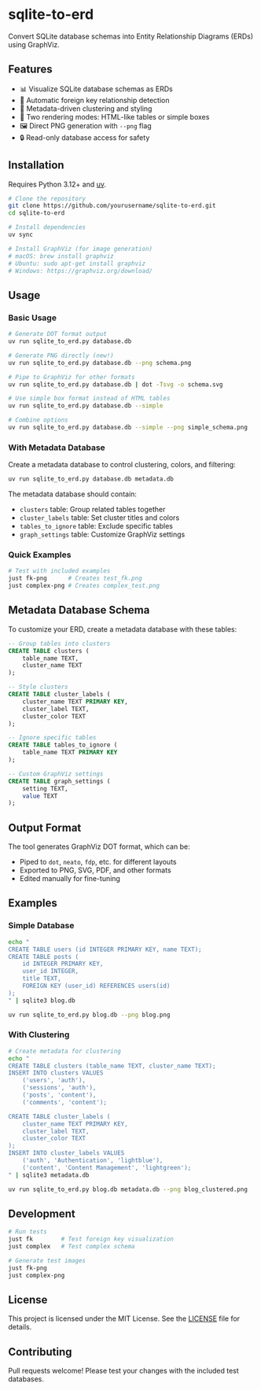 # sqlite-to-erd

Convert SQLite database schemas into Entity Relationship Diagrams (ERDs) using GraphViz.

## Features

- 📊 Visualize SQLite database schemas as ERDs
- 🔗 Automatic foreign key relationship detection
- 🎨 Metadata-driven clustering and styling
- 📐 Two rendering modes: HTML-like tables or simple boxes
- 🖼️ Direct PNG generation with `--png` flag
- 🔒 Read-only database access for safety

## Installation

Requires Python 3.12+ and [uv](https://github.com/astral-sh/uv).

```bash
# Clone the repository
git clone https://github.com/yourusername/sqlite-to-erd.git
cd sqlite-to-erd

# Install dependencies
uv sync

# Install GraphViz (for image generation)
# macOS: brew install graphviz
# Ubuntu: sudo apt-get install graphviz
# Windows: https://graphviz.org/download/
```

## Usage

### Basic Usage

```bash
# Generate DOT format output
uv run sqlite_to_erd.py database.db

# Generate PNG directly (new!)
uv run sqlite_to_erd.py database.db --png schema.png

# Pipe to GraphViz for other formats
uv run sqlite_to_erd.py database.db | dot -Tsvg -o schema.svg

# Use simple box format instead of HTML tables
uv run sqlite_to_erd.py database.db --simple

# Combine options
uv run sqlite_to_erd.py database.db --simple --png simple_schema.png
```

### With Metadata Database

Create a metadata database to control clustering, colors, and filtering:

```bash
uv run sqlite_to_erd.py database.db metadata.db
```

The metadata database should contain:
- `clusters` table: Group related tables together
- `cluster_labels` table: Set cluster titles and colors
- `tables_to_ignore` table: Exclude specific tables
- `graph_settings` table: Customize GraphViz settings

### Quick Examples

```bash
# Test with included examples
just fk-png      # Creates test_fk.png
just complex-png # Creates complex_test.png
```

## Metadata Database Schema

To customize your ERD, create a metadata database with these tables:

```sql
-- Group tables into clusters
CREATE TABLE clusters (
    table_name TEXT,
    cluster_name TEXT
);

-- Style clusters
CREATE TABLE cluster_labels (
    cluster_name TEXT PRIMARY KEY,
    cluster_label TEXT,
    cluster_color TEXT
);

-- Ignore specific tables
CREATE TABLE tables_to_ignore (
    table_name TEXT PRIMARY KEY
);

-- Custom GraphViz settings
CREATE TABLE graph_settings (
    setting TEXT,
    value TEXT
);
```

## Output Format

The tool generates GraphViz DOT format, which can be:
- Piped to `dot`, `neato`, `fdp`, etc. for different layouts
- Exported to PNG, SVG, PDF, and other formats
- Edited manually for fine-tuning

## Examples

### Simple Database
```bash
echo "
CREATE TABLE users (id INTEGER PRIMARY KEY, name TEXT);
CREATE TABLE posts (
    id INTEGER PRIMARY KEY,
    user_id INTEGER,
    title TEXT,
    FOREIGN KEY (user_id) REFERENCES users(id)
);
" | sqlite3 blog.db

uv run sqlite_to_erd.py blog.db --png blog.png
```

### With Clustering
```bash
# Create metadata for clustering
echo "
CREATE TABLE clusters (table_name TEXT, cluster_name TEXT);
INSERT INTO clusters VALUES 
    ('users', 'auth'),
    ('sessions', 'auth'),
    ('posts', 'content'),
    ('comments', 'content');

CREATE TABLE cluster_labels (
    cluster_name TEXT PRIMARY KEY,
    cluster_label TEXT,
    cluster_color TEXT
);
INSERT INTO cluster_labels VALUES 
    ('auth', 'Authentication', 'lightblue'),
    ('content', 'Content Management', 'lightgreen');
" | sqlite3 metadata.db

uv run sqlite_to_erd.py blog.db metadata.db --png blog_clustered.png
```

## Development

```bash
# Run tests
just fk        # Test foreign key visualization
just complex   # Test complex schema

# Generate test images
just fk-png
just complex-png
```

## License

This project is licensed under the MIT License. See the [LICENSE](LICENSE) file for details.

## Contributing

Pull requests welcome! Please test your changes with the included test databases.